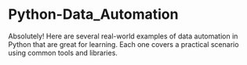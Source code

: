 # Python-Data_Automation
Absolutely! Here are several real-world examples of data automation in Python that are great for learning. Each one covers a practical scenario using common tools and libraries.
